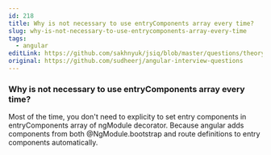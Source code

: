 ```yaml
---
id: 218
title: Why is not necessary to use entryComponents array every time?
slug: why-is-not-necessary-to-use-entrycomponents-array-every-time
tags:
  - angular
editLink: https://github.com/sakhnyuk/jsiq/blob/master/questions/theory/angular/218.md
original: https://github.com/sudheerj/angular-interview-questions
---
```


### Why is not necessary to use entryComponents array every time?

Most of the time, you don't need to explicity to set entry components in entryComponents array of ngModule decorator. Because angular adds components from both @NgModule.bootstrap and route definitions to entry components automatically.
